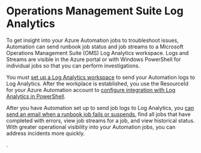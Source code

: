 # Operations Management Suite Log Analytics  

To get insight into your Azure Automation jobs to troubleshoot issues, Automation can send runbook job status and job streams to a Microsoft Operations Management Suite (OMS) Log Analytics workspace. Logs and Streams are visible in the Azure portal or with Windows PowerShell for individual jobs so that you can perform investigations.

You must [set up a Log Analytics workspace](https://docs.microsoft.com/en-us/azure/log-analytics/log-analytics-get-started)  to send your Automation logs to Log Analytics. After the workplace is established, you use the ResourceId for your Azure Automation account to [configure integration with Log Analytics in PowerShell](https://docs.microsoft.com/en-us/azure/automation/automation-manage-send-joblogs-log-analytics#set-up-integration-with-log-analytics).

After you have Automation set up to send job logs to Log Analytics, you [can send an email when a runbook job fails or suspends](https://docs.microsoft.com/en-us/azure/log-analytics/log-analytics-alerts#creating-an-alert-rule), find all jobs that have completed with errors, view job streams for a job, and view historical status. With greater operational visibility into your Automation jobs, you can address incidents more quickly.


.
